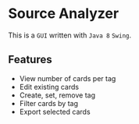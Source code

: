 Source Analyzer
===============

This is a `GUI` written with `Java 8` `Swing`.  


Features
--------
- View number of cards per tag
- Edit existing cards
- Create, set, remove tag
- Filter cards by tag
- Export selected cards
